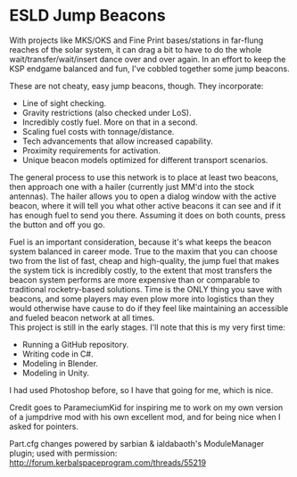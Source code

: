 ESLD Jump Beacons
==========

With projects like MKS/OKS and Fine Print bases/stations in far-flung reaches of the solar system, it can drag a bit to have to do the whole wait/transfer/wait/insert dance over and over again.  In an effort to keep the KSP endgame balanced and fun, I've cobbled together some jump beacons.

These are not cheaty, easy jump beacons, though.  They incorporate:
* Line of sight checking.
* Gravity restrictions (also checked under LoS).
* Incredibly costly fuel.  More on that in a second.
* Scaling fuel costs with tonnage/distance.
* Tech advancements that allow increased capability.
* Proximity requirements for activation.
* Unique beacon models optimized for different transport scenarios.

The general process to use this network is to place at least two beacons, then approach one with a hailer (currently just MM'd into the stock antennas).  The hailer allows you to open a dialog window with the active beacon, where it will tell you what other active beacons it can see and if it has enough fuel to send you there.  Assuming it does on both counts, press the button and off you go.  

Fuel is an important consideration, because it's what keeps the beacon system balanced in career mode.  True to the maxim that you can choose two from the list of fast, cheap and high-quality, the jump fuel that makes the system tick is incredibly costly, to the extent that most transfers the beacon system performs are more expensive than or comparable to traditional rocketry-based solutions.  Time is the ONLY thing you save with beacons, and some players may even plow more into logistics than they would otherwise have cause to do if they feel like maintaining an accessible and fueled beacon network at all times.  
This project is still in the early stages.  I'll note that this is my very first time:
* Running a GitHub repository.
* Writing code in C#.
* Modeling in Blender.
* Modeling in Unity.

I had used Photoshop before, so I have that going for me, which is nice.

Credit goes to ParameciumKid for inspiring me to work on my own version of a jumpdrive mod with his own excellent mod, and for being nice when I asked for pointers.  

Part.cfg changes powered by sarbian & ialdabaoth's ModuleManager plugin; used with permission:
http://forum.kerbalspaceprogram.com/threads/55219
